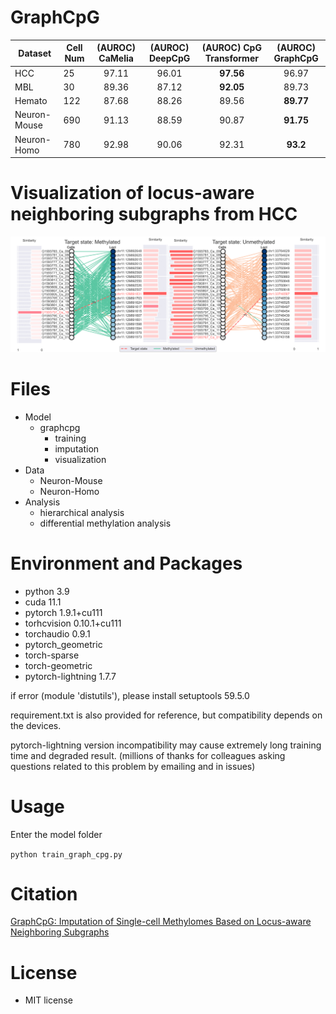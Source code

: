 # GraphCpG

| Dataset      | Cell Num | (AUROC) CaMelia | (AUROC) DeepCpG | (AUROC) CpG Transformer | (AUROC) GraphCpG |
|--------------|----------|:---------------:|:---------------:|:-----------------------:|:----------------:|
| HCC          |    25    |      97.11      |      96.01      |        **97.56**        |       96.97      |
| MBL          |    30    |      89.36      |      87.12      |        **92.05**        |       89.73      |
| Hemato       |   122    |      87.68      |      88.26      |          89.56          |     **89.77**    |
| Neuron-Mouse |   690    |      91.13      |      88.59      |          90.87          |     **91.75**    |
| Neuron-Homo  |   780    |      92.98      |      90.06      |          92.31          |     **93.2**     |

# Visualization of locus-aware neighboring subgraphs from HCC
![Image text](https://github.com/yuzhong-deng/graphcpg/blob/9353ba350eaac88b10bc77c7a3c031f475456c27/visualization_HCC_visual_prediction.png)


# Files
- Model
  - graphcpg
    - training
    - imputation
    - visualization
- Data
  - Neuron-Mouse
  - Neuron-Homo
- Analysis
    - hierarchical analysis
    - differential methylation analysis
 
# Environment and Packages

- python 3.9
- cuda 11.1
- pytorch 1.9.1+cu111
- torhcvision 0.10.1+cu111
- torchaudio 0.9.1
- pytorch_geometric
- torch-sparse
- torch-geometric
- pytorch-lightning 1.7.7

if error (module 'distutils'), please install setuptools 59.5.0

requirement.txt is also provided for reference, but compatibility depends on the devices.

pytorch-lightning version incompatibility may cause extremely long training time and degraded result. (millions of thanks for colleagues asking questions related to this problem by emailing and in issues)

# Usage
Enter the model folder

`python train_graph_cpg.py`

# Citation
[GraphCpG: Imputation of Single-cell Methylomes Based on Locus-aware Neighboring Subgraphs](https://academic.oup.com/bioinformatics/advance-article/doi/10.1093/bioinformatics/btad533/7255916?login=true)

# License

- MIT license
